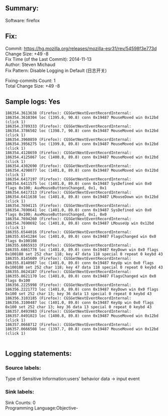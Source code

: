 ## Summary:  
Software: firefox  
## Fix:  
Commit: https://hg.mozilla.org/releases/mozilla-esr31/rev/54598f3e773d  
Change Size: +49 -8  
Fix Time (of the Last Commit): 2014-11-13  
Author: Steven Michaud  
Fix Pattern: Disable Logging in Default (日志开关)  
  
Fixing-commits Count: 1  
Total Change Size: +49 -8  
## Sample logs: Yes  
```  
186354.3613638 (Firefox): CGSGetNextEventRecordInternal: 186354.3610304 loc (1395.6, 90.8) conn 0x19487 MouseMoved win 0x12bd (click 1)  
186354.3789333 (Firefox): CGSGetNextEventRecordInternal: 186354.3786502 loc (1398.7, 90.8) conn 0x19487 MouseMoved win 0x12bd (click 1)  
186354.3960859 (Firefox): CGSGetNextEventRecordInternal: 186354.3956275 loc (1399.8, 89.8) conn 0x19487 MouseMoved win 0x12bd (click 1)  
186354.4128659 (Firefox): CGSGetNextEventRecordInternal: 186354.4125867 loc (1400.8, 89.8) conn 0x19487 MouseMoved win 0x12bd (click 1)  
186354.4302690 (Firefox): CGSGetNextEventRecordInternal: 186354.4298077 loc (1401.8, 89.8) conn 0x19487 MouseMoved win 0x12bd (click 1)  
186354.6417197 (Firefox): CGSGetNextEventRecordInternal: 186354.6411575 loc (1401.0, 89.0) conn 0x19487 SysDefined win 0x0 flags 0x100; AuxMouseButtonsChanged, 0x1, 0x1  
186354.6417313 (Firefox): CGSGetNextEventRecordInternal: 186354.6411638 loc (1401.8, 89.8) conn 0x19487 LMouseDown win 0x12bd (click 1)  
186354.7694115 (Firefox): CGSGetNextEventRecordInternal: 186354.7690641 loc (1401.0, 89.0) conn 0x19487 SysDefined win 0x0 flags 0x100; AuxMouseButtonsChanged, 0x1, 0x0  
186354.7694260 (Firefox): CGSGetNextEventRecordInternal: 186354.7690692 loc (1401.8, 89.8) conn 0x19487 LMouseUp win 0x12bd (click 1)  
186355.6544016 (Firefox): CGSGetNextEventRecordInternal: 186355.6541284 loc (1401.0, 89.0) conn 0x19487 FlagsChanged win 0x0 flags 0x100108  
186355.6865933 (Firefox): CGSGetNextEventRecordInternal: 186355.6861778 loc (1401.0, 89.0) conn 0x19487 KeyDown win 0x0 flags 0x100108 set 252 char 118; key 47 data 118 special 0 repeat 0 keybd 43  
186355.8145609 (Firefox): CGSGetNextEventRecordInternal: 186355.8140987 loc (1401.0, 89.0) conn 0x19487 KeyUp win 0x0 flags 0x100108 set 252 char 118; key 47 data 118 special 0 repeat 0 keybd 43  
186355.8624187 (Firefox): CGSGetNextEventRecordInternal: 186355.8621170 loc (1401.0, 89.0) conn 0x19487 FlagsChanged win 0x0 flags 0x100  
186356.2225998 (Firefox): CGSGetNextEventRecordInternal: 186356.2221773 loc (1401.0, 89.0) conn 0x19487 KeyDown win 0x0 flags 0x100 set 252 char 13; key 36 data 13 special 0 repeat 0 keybd 43  
186356.3103185 (Firefox): CGSGetNextEventRecordInternal: 186356.3100487 loc (1401.0, 89.0) conn 0x19487 KeyUp win 0x0 flags 0x100 set 252 char 13; key 36 data 13 special 0 repeat 0 keybd 43  
186357.0493983 (Firefox): CGSGetNextEventRecordInternal: 186357.0491023 loc (1400.8, 89.8) conn 0x19487 MouseMoved win 0x12bd (click 1)  
186357.0668712 (Firefox): CGSGetNextEventRecordInternal: 186357.0666508 loc (1397.7, 89.8) conn 0x19487 MouseMoved win 0x12bd (click 1)  
  
```  
## Logging statements:  
### Source labels:  
Type of Sensitive Information:users' behavior data -> input event  
### Sink labels:  
Sink Counts: 0  
Programming Language:Objective-  
